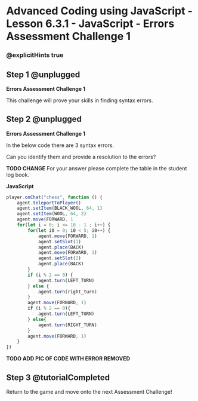 # Advanced Coding using JavaScript - Lesson 6.3.1 - JavaScript - Errors Assessment Challenge 1

### @explicitHints true

## Step 1 @unplugged
**Errors Assessment Challenge 1**

This challenge will prove your skills in finding syntax errors.

## Step 2 @unplugged
**Errors Assessment Challenge 1**

In the below code there are 3 syntax errors.

Can you identify them and provide a resolution to the errors?

**TODO CHANGE**
For your answer please complete the table in the student log book.

**JavaScript**
```javascript 
player.onChat("chess", function () {
    agent.teleportToPlayer()
    agent.setItem(BLACK_WOOL, 64, 1)
    agent.setItem(WOOL, 64, 2)
    agent.move(FORWARD, 1
    for(let i = 0; i <= 10 - 1 ; i++) {
        for(let i0 = 0; i0 < 5; i0++) {
            agent.move(FORWARD, 1)
            agent.setSlot(1)
            agent.place(BACK)
            agent.move(FORWARD, 1)
            agent.setSlot(2)
            agent.place(BACK)
        }
        if (i % 2 == 0) {
            agent.turn(LEFT_TURN)
        } else {
            agent.turn(right_turn)
        }
        agent.move(FORWARD, 1)
        if (i % 2 == 0){
            agent.turn(LEFT_TURN)
        } else{
            agent.turn(RIGHT_TURN)
        }
        agent.move(FORWARD, 1)
    }
})
```

**TODO ADD PIC OF CODE WITH ERROR REMOVED**

## Step 3 @tutorialCompleted
Return to the game and move onto the next Assessment Challenge!